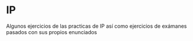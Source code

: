 # IP
Algunos ejercicios de las practicas de IP así como ejercicios de exámanes pasados con sus propios enunciados
